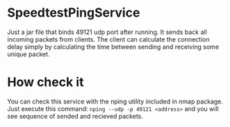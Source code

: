 
# SpeedtestPingService
Just a jar file that binds 49121 udp port after running. It sends back all incoming packets from clients. The client can calculate the connection delay simply by calculating the time between sending and receiving some unique packet.
# How check it
You can check this service with the nping utility included in nmap package. Just execute this command: `nping --udp -p 49121 <address>` and you will see sequence of sended and recieved packets.
